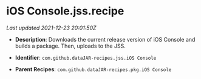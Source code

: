 # iOS Console.jss.recipe

_Last updated 2021-12-23 20:01:50Z_

- **Description**: Downloads the current release version of iOS Console and builds a package. Then, uploads to the JSS.

- **Identifier**: `com.github.dataJAR-recipes.jss.iOS Console`

- **Parent Recipes**: `com.github.dataJAR-recipes.pkg.iOS Console`
